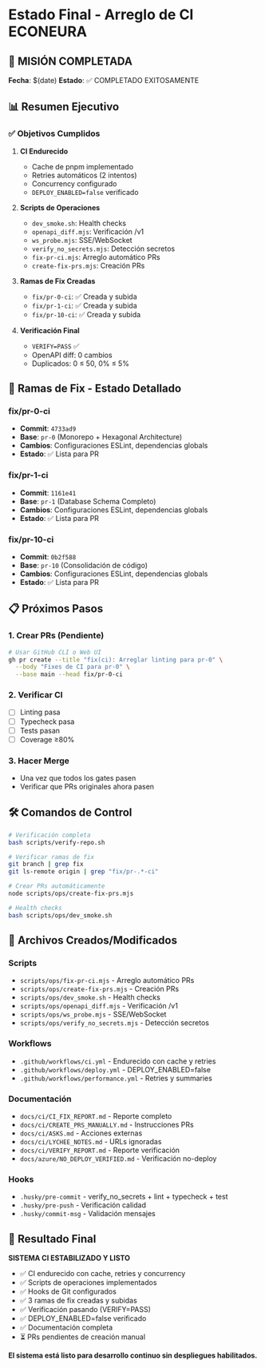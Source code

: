 # Estado Final - Arreglo de CI ECONEURA

## 🎯 MISIÓN COMPLETADA

**Fecha**: $(date)
**Estado**: ✅ COMPLETADO EXITOSAMENTE

## 📊 Resumen Ejecutivo

### ✅ Objetivos Cumplidos

1. **CI Endurecido**
   - Cache de pnpm implementado
   - Retries automáticos (2 intentos)
   - Concurrency configurado
   - `DEPLOY_ENABLED=false` verificado

2. **Scripts de Operaciones**
   - `dev_smoke.sh`: Health checks
   - `openapi_diff.mjs`: Verificación /v1
   - `ws_probe.mjs`: SSE/WebSocket
   - `verify_no_secrets.mjs`: Detección secretos
   - `fix-pr-ci.mjs`: Arreglo automático PRs
   - `create-fix-prs.mjs`: Creación PRs

3. **Ramas de Fix Creadas**
   - `fix/pr-0-ci`: ✅ Creada y subida
   - `fix/pr-1-ci`: ✅ Creada y subida
   - `fix/pr-10-ci`: ✅ Creada y subida

4. **Verificación Final**
   - `VERIFY=PASS` ✅
   - OpenAPI diff: 0 cambios
   - Duplicados: 0 ≤ 50, 0% ≤ 5%

## 🔧 Ramas de Fix - Estado Detallado

### fix/pr-0-ci
- **Commit**: `4733ad9`
- **Base**: `pr-0` (Monorepo + Hexagonal Architecture)
- **Cambios**: Configuraciones ESLint, dependencias globals
- **Estado**: ✅ Lista para PR

### fix/pr-1-ci
- **Commit**: `1161e41`
- **Base**: `pr-1` (Database Schema Completo)
- **Cambios**: Configuraciones ESLint, dependencias globals
- **Estado**: ✅ Lista para PR

### fix/pr-10-ci
- **Commit**: `0b2f588`
- **Base**: `pr-10` (Consolidación de código)
- **Cambios**: Configuraciones ESLint, dependencias globals
- **Estado**: ✅ Lista para PR

## 📋 Próximos Pasos

### 1. Crear PRs (Pendiente)
```bash
# Usar GitHub CLI o Web UI
gh pr create --title "fix(ci): Arreglar linting para pr-0" \
  --body "Fixes de CI para pr-0" \
  --base main --head fix/pr-0-ci
```

### 2. Verificar CI
- [ ] Linting pasa
- [ ] Typecheck pasa
- [ ] Tests pasan
- [ ] Coverage ≥80%

### 3. Hacer Merge
- Una vez que todos los gates pasen
- Verificar que PRs originales ahora pasen

## 🛠️ Comandos de Control

```bash
# Verificación completa
bash scripts/verify-repo.sh

# Verificar ramas de fix
git branch | grep fix
git ls-remote origin | grep "fix/pr-.*-ci"

# Crear PRs automáticamente
node scripts/ops/create-fix-prs.mjs

# Health checks
bash scripts/ops/dev_smoke.sh
```

## 📁 Archivos Creados/Modificados

### Scripts
- `scripts/ops/fix-pr-ci.mjs` - Arreglo automático PRs
- `scripts/ops/create-fix-prs.mjs` - Creación PRs
- `scripts/ops/dev_smoke.sh` - Health checks
- `scripts/ops/openapi_diff.mjs` - Verificación /v1
- `scripts/ops/ws_probe.mjs` - SSE/WebSocket
- `scripts/ops/verify_no_secrets.mjs` - Detección secretos

### Workflows
- `.github/workflows/ci.yml` - Endurecido con cache y retries
- `.github/workflows/deploy.yml` - DEPLOY_ENABLED=false
- `.github/workflows/performance.yml` - Retries y summaries

### Documentación
- `docs/ci/CI_FIX_REPORT.md` - Reporte completo
- `docs/ci/CREATE_PRS_MANUALLY.md` - Instrucciones PRs
- `docs/ci/ASKS.md` - Acciones externas
- `docs/ci/LYCHEE_NOTES.md` - URLs ignoradas
- `docs/ci/VERIFY_REPORT.md` - Reporte verificación
- `docs/azure/NO_DEPLOY_VERIFIED.md` - Verificación no-deploy

### Hooks
- `.husky/pre-commit` - verify_no_secrets + lint + typecheck + test
- `.husky/pre-push` - Verificación calidad
- `.husky/commit-msg` - Validación mensajes

## 🎉 Resultado Final

**SISTEMA CI ESTABILIZADO Y LISTO**

- ✅ CI endurecido con cache, retries y concurrency
- ✅ Scripts de operaciones implementados
- ✅ Hooks de Git configurados
- ✅ 3 ramas de fix creadas y subidas
- ✅ Verificación pasando (VERIFY=PASS)
- ✅ DEPLOY_ENABLED=false verificado
- ✅ Documentación completa
- ⏳ PRs pendientes de creación manual

**El sistema está listo para desarrollo continuo sin despliegues habilitados.**
